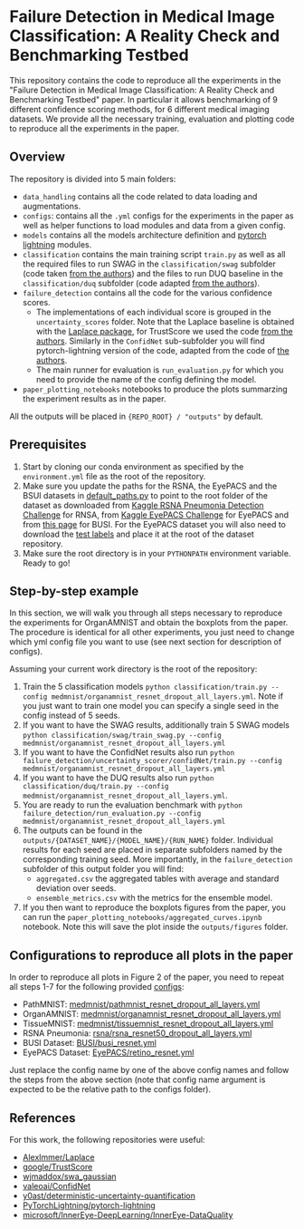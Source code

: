 # Failure Detection in Medical Image Classification: A Reality Check and Benchmarking Testbed

This repository contains the code to reproduce all the experiments in the "Failure Detection in Medical Image Classification: A Reality Check and Benchmarking Testbed" paper. 
In particular it allows benchmarking of 9 different confidence scoring methods, for 6 different medical imaging datasets. We provide all the necessary training, evaluation and plotting code to reproduce all the experiments in the paper. 

## Overview
The repository is divided into 5 main folders:
* `data_handling` contains all the code related to data loading and augmentations.
* `configs`: contains all the `.yml` configs for the experiments in the paper as well as helper functions to load modules and data from a given config. 
* `models` contains all the models architecture definition and [pytorch lightning](https://pytorch-lightning.readthedocs.io/en/latest/starter/introduction_guide.html) modules. 
* `classification` contains the main training script `train.py` as well as all the required files to run SWAG in the `classification/swag` subfolder (code taken [from the authors](https://github.com/wjmaddox/swa_gaussian)) and the files to run DUQ baseline in the `classification/duq` subfolder (code adapted [from the authors](https://github.com/y0ast/deterministic-uncertainty-quantification)).
* `failure_detection` contains all the code for the various confidence scores.
    * The implementations of each individual score is grouped in the `uncertainty_scores` folder. Note that the Laplace baseline is obtained with the [Laplace package](https://github.com/AlexImmer/Laplace), for TrustScore we used the code [from the authors](https://github.com/google/TrustScore). Similarly in the `ConfidNet` sub-subfolder you will find pytorch-lightning version of the code, adapted from the code of [the authors](https://github.com/valeoai/ConfidNet).
    * The main runner for evaluation is `run_evaluation.py` for which you need to provide the name of the config defining the model.
 * `paper_plotting_notebooks` notebooks to produce the plots summarzing the experiment results as in the paper. 

All the outputs will be placed in `{REPO_ROOT} / "outputs"` by default. 

## Prerequisites
1. Start by cloning our conda environment as specified by the `environment.yml` file as the root of the repository. 
2. Make sure you update the paths for the RSNA, the EyePACS and the BSUI datasets in [default_paths.py](default_paths.py) to point to the root folder of the dataset as downloaded from [Kaggle RSNA Pneumonia Detection Challenge](https://www.kaggle.com/c/rsna-pneumonia-detection-challenge) for RNSA, from [Kaggle EyePACS Challenge](https://www.kaggle.com/c/diabetic-retinopathy-detection) for EyePACS and from [this page](https://scholar.cu.edu.eg/?q=afahmy/pages/dataset) for BUSI. For the EyePACS dataset you will also need to download the [test labels](https://storage.googleapis.com/kaggle-forum-message-attachments/90528/2877/retinopathy_solution.csv) and place it at the root of the dataset repository.
3. Make sure the root directory is in your `PYTHONPATH` environment variable. 
Ready to go!

## Step-by-step example
In this section, we will walk you through all steps necessary to reproduce the experiments for OrganAMNIST and obtain the boxplots from the paper. The procedure is identical for all other experiments, you just need to change which yml config file you want to use (see next section for description of configs). 

Assuming your current work directory is the root of the repository:
1. Train the 5 classification models `python classification/train.py --config medmnist/organamnist_resnet_dropout_all_layers.yml`. Note if you just want to train one model you can specify a single seed in the config instead of 5 seeds.
2. If you want to have the SWAG results, additionally train 5 SWAG models `python classification/swag/train_swag.py --config medmnist/organamnist_resnet_dropout_all_layers.yml`
3. If you want to have the ConfidNet results also run `python failure_detection/uncertainty_scorer/confidNet/train.py --config medmnist/organamnist_resnet_dropout_all_layers.yml`
4. If you want to have the DUQ results also run `python classification/duq/train.py --config medmnist/organamnist_resnet_dropout_all_layers.yml`.
5. You are ready to run the evaluation benchmark with `python failure_detection/run_evaluation.py --config medmnist/organamnist_resnet_dropout_all_layers.yml`
6. The outputs can be found in the `outputs/{DATASET_NAME}/{MODEL_NAME}/{RUN_NAME}` folder. Individual results for each seed are placed in separate subfolders named by the corresponding training seed. More importantly, in the `failure_detection` subfolder of this output folder you will find:
    * `aggregated.csv` the aggregated tables with average and standard deviation over seeds. 
    * `ensemble_metrics.csv` with the metrics for the ensemble model.
7. If you then want to reproduce the boxplots figures from the paper, you can run the `paper_plotting_notebooks/aggregated_curves.ipynb` notebook. Note this will save the plot inside the `outputs/figures` folder.

## Configurations to reproduce all plots in the paper
In order to reproduce all plots in Figure 2 of the paper, you need to repeat all steps 1-7 for the following provided [configs](configs/):
* PathMNIST: [medmnist/pathmnist_resnet_dropout_all_layers.yml](configs/medmnist/pathmnist_resnet_dropout_all_layers.yml)
* OrganAMNIST: [medmnist/organamnist_resnet_dropout_all_layers.yml](configs/medmnist/organamnist_resnet_dropout_all_layers.yml)
* TissueMNIST: [medmnist/tissuemnist_resnet_dropout_all_layers.yml](configs/medmnist/tissuemnist_resnet_dropout_all_layers.yml)
* RSNA Pneumonia: [rsna/rsna_resnet50_dropout_all_layers.yml](configs/rsna/rsna_resnet50_dropout_all_layers.yml)
* BUSI Dataset: [BUSI/busi_resnet.yml](configs/BUSI/busi_resnet.yml)
* EyePACS Dataset: [EyePACS/retino_resnet.yml](EyePACS/retino_resnet.yml)

Just replace the config name by one of the above config names and follow the steps from the above section (note that config name argument is expected to be the relative path to the configs folder). 

## References
For this work, the following repositories were useful:
* [AlexImmer/Laplace](https://github.com/AlexImmer/Laplace)
* [google/TrustScore](https://github.com/google/TrustScore)
* [wjmaddox/swa_gaussian](https://github.com/wjmaddox/swa_gaussian)
* [valeoai/ConfidNet](https://github.com/valeoai/ConfidNet)
* [y0ast/deterministic-uncertainty-quantification](https://github.com/y0ast/deterministic-uncertainty-quantification)
* [PyTorchLightning/pytorch-lightning](https://github.com/PyTorchLightning/pytorch-lightning)
* [microsoft/InnerEye-DeepLearning/InnerEye-DataQuality](https://github.com/microsoft/InnerEye-DeepLearning/tree/main/InnerEye-DataQuality)
